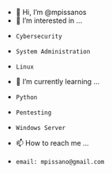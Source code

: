 - 👋 Hi, I’m @mpissanos
- 👀 I’m interested in ...
-     Cybersecurity
-     System Administration
-     Linux
- 🌱 I’m currently learning ...
-     Python
-     Pentesting
-     Windows Server
- 📫 How to reach me ...
-     email: mpissano@gmail.com

<!---
mpissanos/mpissanos is a ✨ special ✨ repository because its `README.md` (this file) appears on your GitHub profile.
You can click the Preview link to take a look at your changes.
--->
